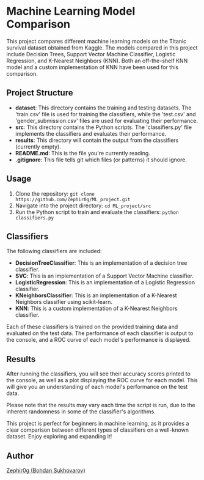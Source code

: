 # Machine Learning Model Comparison

This project compares different machine learning models on the Titanic survival dataset obtained from Kaggle. The models compared in this project include Decision Trees, Support Vector Machine Classifier, Logistic Regression, and K-Nearest Neighbors (KNN). Both an off-the-shelf KNN model and a custom implementation of KNN have been used for this comparison.

## Project Structure
* **dataset**: This directory contains the training and testing datasets. The 'train.csv' file is used for training the classifiers, while the 'test.csv' and 'gender_submission.csv' files are used for evaluating their performance.
* **src**: This directory contains the Python scripts. The 'classifiers.py' file implements the classifiers and evaluates their performance.
* **results**: This directory will contain the output from the classifiers (currently empty).
* **README.md**: This is the file you're currently reading.
* **.gitignore**: This file tells git which files (or patterns) it should ignore.

## Usage
1. Clone the repository: `git clone https://github.com/Zephir0g/ML_project.git`
2. Navigate into the project directory: `cd ML_project/src`
3. Run the Python script to train and evaluate the classifiers: `python classifiers.py`

## Classifiers
The following classifiers are included:
* **DecisionTreeClassifier**: This is an implementation of a decision tree classifier.
* **SVC**: This is an implementation of a Support Vector Machine classifier.
* **LogisticRegression**: This is an implementation of a Logistic Regression classifier.
* **KNeighborsClassifier**: This is an implementation of a K-Nearest Neighbors classifier using scikit-learn.
* **KNN**: This is a custom implementation of a K-Nearest Neighbors classifier.

Each of these classifiers is trained on the provided training data and evaluated on the test data. The performance of each classifier is output to the console, and a ROC curve of each model's performance is displayed.

## Results
After running the classifiers, you will see their accuracy scores printed to the console, as well as a plot displaying the ROC curve for each model. This will give you an understanding of each model's performance on the test data.

Please note that the results may vary each time the script is run, due to the inherent randomness in some of the classifier's algorithms.

This project is perfect for beginners in machine learning, as it provides a clear comparison between different types of classifiers on a well-known dataset. Enjoy exploring and expanding it!

## Author
[Zephir0g (Bohdan Sukhovarov)](https://github.com/Zephir0g)
